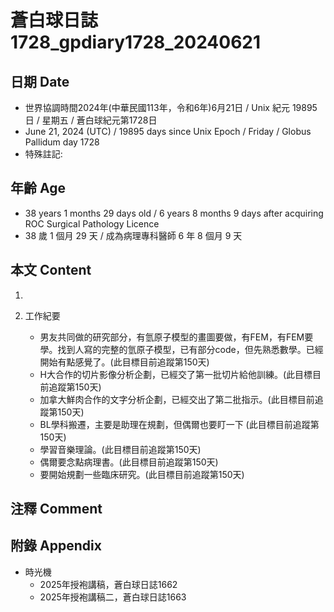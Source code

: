 [_metadata_:encoding]: - "utf-8"
[_metadata_:language]: - "zh-Hant-TW"
[_metadata_:fileformat]: - "markdown"
[_metadata_:MIME_type]: - "text/plain"
[_metadata_:markdown_version]: - "commonmark version 0.30"
[_metadata_:markdown_spec]: - "https://spec.commonmark.org/0.30/"

# 蒼白球日誌1728_gpdiary1728_20240621 #

## 日期 Date ##

* 世界協調時間2024年(中華民國113年，令和6年)6月21日 / Unix 紀元 19895 日 / 星期五 / 蒼白球紀元第1728日
* June 21, 2024 (UTC) / 19895 days since Unix Epoch / Friday / Globus Pallidum day 1728
* 特殊註記:

## 年齡 Age ##

* 38 years 1 months 29 days old / 6 years 8 months 9 days after acquiring ROC Surgical Pathology Licence
* 38 歲 1 個月 29 天 / 成為病理專科醫師 6 年 8 個月 9 天

## 本文 Content ##

1. 

2. 工作紀要

    - 男友共同做的研究部分，有氫原子模型的畫圖要做，有FEM，有FEM要學。找到人寫的完整的氫原子模型，已有部分code，但先熟悉數學。已經開始有點感覺了。(此目標目前追蹤第150天)
    - H大合作的切片影像分析企劃，已經交了第一批切片給他訓練。(此目標目前追蹤第150天)
    - 加拿大鮮肉合作的文字分析企劃，已經交出了第二批指示。(此目標目前追蹤第150天)
    - BL學科搬遷，主要是助理在規劃，但偶爾也要盯一下 (此目標目前追蹤第150天)
    - 學習音樂理論。(此目標目前追蹤第150天)
    - 偶爾要念點病理書。(此目標目前追蹤第150天)
    - 要開始規劃一些臨床研究。(此目標目前追蹤第150天)

## 注釋 Comment ##


## 附錄 Appendix ##

* 時光機
    - 2025年授袍講稿，蒼白球日誌1662
    - 2025年授袍講稿二，蒼白球日誌1663

